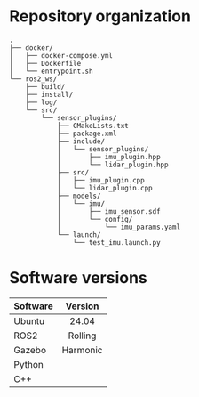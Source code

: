 # Repository organization
```
.
├── docker/
│   ├── docker-compose.yml
│   ├── Dockerfile
│   └── entrypoint.sh
└── ros2_ws/
    ├── build/
    ├── install/
    ├── log/
    └── src/
        └── sensor_plugins/
            ├── CMakeLists.txt
            ├── package.xml
            ├── include/
            │   └── sensor_plugins/
            │       ├── imu_plugin.hpp
            │       └── lidar_plugin.hpp
            ├── src/
            │   ├── imu_plugin.cpp
            │   └── lidar_plugin.cpp
            ├── models/
            │   └── imu/
            │       ├── imu_sensor.sdf
            │       └── config/
            │           └── imu_params.yaml
            └── launch/
                └── test_imu.launch.py
```
# Software versions
| Software | Version  |
| :------- | :------: |
| Ubuntu   | 24.04    |
| ROS2     | Rolling  |
| Gazebo   | Harmonic |
| Python   |  |
| C++      |  |


